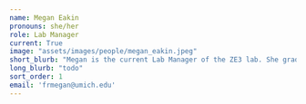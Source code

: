 ```yaml
---
name: Megan Eakin
pronouns: she/her
role: Lab Manager
current: True
image: "assets/images/people/megan_eakin.jpeg"
short_blurb: "Megan is the current Lab Manager of the ZE3 lab. She graduated from Central Michigan University with a degree in Conservation, Ecology, and Evolutionary Biology in 2021. She is broadly interested in host-parasite coevolution, especially regarding bacteriophage therapy applications. Her current project is focused on phage training through coevolution. She plans on attending the University of Michigan School for Environment and Sustainability for her Master’s degree fall of 2023."
long_blurb: "todo"
sort_order: 1
email: 'frmegan@umich.edu'
---
```

